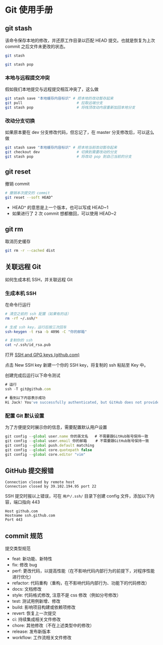 # Git 使用手册

## git stash

该命令保存本地的修改，并还原工作目录以匹配 HEAD 提交。也就是恢复为上次 commit 之后文件未更改的状态。

```bash
git stash

git stash pop
```

### 本地与远程提交冲突

假如我们本地提交与远程提交相互冲突了，这么做

```bash
git stash save "本地缓存内容标识" # 把本地的改动暂存起来
git pull                         # 拉取远端分支
git stash pop                    # 将栈顶改动内容重新加回本地分支
```

### 改动分支切换

如果原本要在 dev 分支修改代码，但忘记了，在 master 分支修改后，可以这么做

```bash
git stash save "本地缓存内容标识" # 把本地当前改动暂存起来
git checkout dev                 # 切换到需要改动的分支
git stash pop                    # 将改动 pop 到自己当前的分支
```

## git reset

撤销 commit

```bash
# 撤销本次提交的 commit
git reset --soft HEAD^
```

- HEAD^ 的意思是上一个版本，也可以写成 HEAD~1
- 如果进行了 2 次 commit 想都撤回，可以使用 HEAD~2

## git rm

取消历史缓存

```bash
git rm -r --cached dist
```

## 关联远程 Git

如何生成本机 SSH，并关联远程 Git

### 生成本机 SSH

在命令行运行

```bash
# 清空之前的 ssh 配置（如果有的话）
rm -rf ~/.ssh/*

# 生成 ssh key，运行后按三次回车
ssh-keygen -t rsa -b 4096 -C "你的邮箱"

# 复制你的 ssh
cat ~/.ssh/id_rsa.pub
```

打开 [SSH and GPG keys (github.com)](https://github.com/settings/keys)

点击 New SSH key 新建一个你的 SSH key，将复制的 ssh 粘贴至 Key 中。

创建完成后运行以下命令测试
    
```jsx
# 运行
ssh -T git@github.com

# 看到以下内容表示成功
Hi Jack! You've successfully authenticated, but GitHub does not provide shell access.
```

### 配置 Git 默认设置

为了方便提交时展示你的信息，需要配置默认用户设置

```jsx
git config --global user.name 你的英文名   # 不需要跟GitHub账号保持一致
git config --global user.email 你的邮箱    # 不需要跟GitHub账号保持一致
git config --global push.default matching
git config --global core.quotepath false
git config --global core.editor "vim"
```

## GitHub 提交报错

```tsx
Connection closed by remote host
Connection closed by 39.102.194.95 port 22
```

SSH 提交时报以上错误，可在 `用户/.ssh/` 目录下创建 config 文件，添加以下内容，端口指向 443

```tsx
Host github.com
Hostname ssh.github.com
Port 443
```

## commit 规范

提交类型规范

- feat: 新功能、新特性
- fix: 修改 bug
- perf: 更改代码，以提高性能（在不影响代码内部行为的前提下，对程序性能进行优化）
- refactor: 代码重构（重构，在不影响代码内部行为、功能下的代码修改）
- docs: 文档修改
- style: 代码格式修改, 注意不是 css 修改（例如分号修改）
- test: 测试用例新增、修改
- build: 影响项目构建或依赖项修改
- revert: 恢复上一次提交
- ci: 持续集成相关文件修改
- chore: 其他修改（不在上述类型中的修改）
- release: 发布新版本
- workflow: 工作流相关文件修改